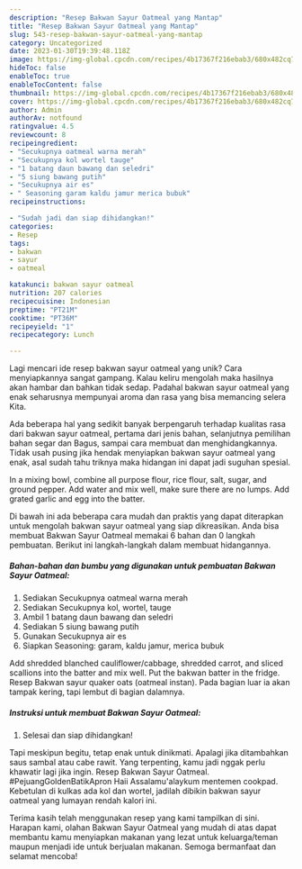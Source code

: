 ```yaml
---
description: "Resep Bakwan Sayur Oatmeal yang Mantap"
title: "Resep Bakwan Sayur Oatmeal yang Mantap"
slug: 543-resep-bakwan-sayur-oatmeal-yang-mantap
category: Uncategorized
date: 2023-01-30T19:39:48.118Z
image: https://img-global.cpcdn.com/recipes/4b17367f216ebab3/680x482cq70/bakwan-sayur-oatmeal-foto-resep-utama.jpg
hideToc: false
enableToc: true
enableTocContent: false
thumbnail: https://img-global.cpcdn.com/recipes/4b17367f216ebab3/680x482cq70/bakwan-sayur-oatmeal-foto-resep-utama.jpg
cover: https://img-global.cpcdn.com/recipes/4b17367f216ebab3/680x482cq70/bakwan-sayur-oatmeal-foto-resep-utama.jpg
author: Admin
authorAv: notfound
ratingvalue: 4.5
reviewcount: 8
recipeingredient:
- "Secukupnya oatmeal warna merah"
- "Secukupnya kol wortel tauge"
- "1 batang daun bawang dan seledri"
- "5 siung bawang putih"
- "Secukupnya air es"
- " Seasoning garam kaldu jamur merica bubuk"
recipeinstructions:

- "Sudah jadi dan siap dihidangkan!"
categories:
- Resep
tags:
- bakwan
- sayur
- oatmeal

katakunci: bakwan sayur oatmeal 
nutrition: 207 calories
recipecuisine: Indonesian
preptime: "PT21M"
cooktime: "PT36M"
recipeyield: "1"
recipecategory: Lunch

---
```





Lagi mencari ide resep bakwan sayur oatmeal yang unik? Cara menyiapkannya sangat gampang. Kalau keliru mengolah maka hasilnya akan hambar dan bahkan tidak sedap. Padahal bakwan sayur oatmeal yang enak seharusnya mempunyai aroma dan rasa yang bisa memancing selera Kita.





Ada beberapa hal yang sedikit banyak berpengaruh terhadap kualitas rasa dari bakwan sayur oatmeal, pertama dari jenis bahan, selanjutnya pemilihan bahan segar dan Bagus, sampai cara membuat dan menghidangkannya. Tidak usah pusing jika hendak menyiapkan bakwan sayur oatmeal yang enak,      asal sudah tahu triknya maka hidangan ini dapat jadi suguhan spesial.














In a mixing bowl, combine all purpose flour, rice flour, salt, sugar, and ground pepper. Add water and mix well, make sure there are no lumps. Add grated garlic and egg into the batter.






Di bawah ini ada beberapa cara mudah dan praktis yang dapat diterapkan untuk mengolah bakwan sayur oatmeal yang siap dikreasikan. Anda bisa membuat Bakwan Sayur Oatmeal memakai 6 bahan dan 0 langkah pembuatan. Berikut ini langkah-langkah dalam membuat hidangannya.

<!--inarticleads1-->

##### Bahan-bahan dan bumbu yang digunakan untuk pembuatan Bakwan Sayur Oatmeal:

1. Sediakan Secukupnya oatmeal warna merah
1. Sediakan Secukupnya kol, wortel, tauge
1. Ambil 1 batang daun bawang dan seledri
1. Sediakan 5 siung bawang putih
1. Gunakan Secukupnya air es
1. Siapkan  Seasoning: garam, kaldu jamur, merica bubuk


Add shredded blanched cauliflower/cabbage, shredded carrot, and sliced scallions into the batter and mix well. Put the bakwan batter in the fridge. Resep Bakwan sayur quaker oats (oatmeal instan). Pada bagian luar ia akan tampak kering, tapi lembut di bagian dalamnya. 

<!--inarticleads2-->

##### Instruksi untuk membuat Bakwan Sayur Oatmeal:


1. Selesai dan siap dihidangkan!

Tapi meskipun begitu, tetap enak untuk dinikmati. Apalagi jika ditambahkan saus sambal atau cabe rawit. Yang terpenting, kamu jadi nggak perlu khawatir lagi jika ingin. Resep Bakwan Sayur Oatmeal. #PejuangGoldenBatikApron Haii Assalamu&#39;alaykum mentemen cookpad. Kebetulan di kulkas ada kol dan wortel, jadilah dibikin bakwan sayur oatmeal yang lumayan rendah kalori ini. 

Terima kasih telah menggunakan resep yang kami tampilkan di sini. Harapan kami, olahan Bakwan Sayur Oatmeal yang mudah di atas dapat membantu kamu menyiapkan makanan yang lezat untuk keluarga/teman maupun menjadi ide untuk berjualan makanan. Semoga bermanfaat dan selamat mencoba!
